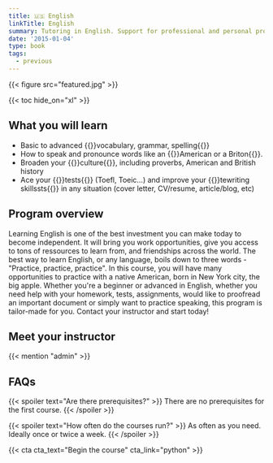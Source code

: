 ```yaml
---
title: 🇺🇸 English
linkTitle: English
summary: Tutoring in English. Support for professional and personal projects, university applications, CV and cover letters to travel, study or work abroad!
date: '2015-01-04'
type: book
tags:
  - previous
---
```


{{< figure src="featured.jpg" >}}

{{< toc hide_on="xl" >}}

## What you will learn

- Basic to advanced {{<hl>}}vocabulary, grammar, spelling{{</hl>}}
- How to speak and pronounce words like an {{<hl>}}American or a Briton{{</hl>}}.
- Broaden your {{<hl>}}culture{{</hl>}}, including proverbs, American and British history
- Ace your {{<hl>}}tests{{</hl>}} (Toefl, Toeic…) and improve your {{<hl>}}tewriting skillssts{{</hl>}} in any situation (cover letter, CV/resume, article/blog, etc)

## Program overview

Learning English is one of the best investment you can make today to become independent. It will bring you work opportunities, give you access to tons of ressources to learn from, and friendships across the world. The best way to learn English, or any language, boils down to three words - "Practice, practice, practice". In this course, you will have many opportunities to practice with a native American, born in New York city, the big apple. Whether you're a beginner or advanced in English, whether you need help with your homework, tests, assignments, would like to proofread an important document or simply want to practice speaking, this program is tailor-made for you. Contact your instructor and start today!

## Meet your instructor

{{< mention "admin" >}}

## FAQs

{{< spoiler text="Are there prerequisites?" >}}
There are no prerequisites for the first course.
{{< /spoiler >}}

{{< spoiler text="How often do the courses run?" >}}
As often as you need. Ideally once or twice a week.
{{< /spoiler >}}

{{< cta cta_text="Begin the course" cta_link="python" >}}
